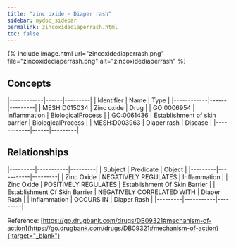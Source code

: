 ```yaml
---
title: "zinc oxide - Diaper rash"
sidebar: mydoc_sidebar
permalink: zincoxidediaperrash.html
toc: false 
---
```


{% include image.html url="zincoxidediaperrash.png" file="zincoxidediaperrash.png" alt="zincoxidediaperrash" %}

## Concepts

|------------|------|---------|
| Identifier | Name | Type    |
|------------|------|---------|
| MESH:D015034 | Zinc oxide | Drug |
| GO:0006954 | Inflammation | BiologicalProcess |
| GO:0061436 | Establishment of skin barrier | BiologicalProcess |
| MESH:D003963 | Diaper rash | Disease |
|------------|------|---------|

## Relationships

|---------|-----------|---------|
| Subject | Predicate | Object  |
|---------|-----------|---------|
| Zinc Oxide | NEGATIVELY REGULATES | Inflammation |
| Zinc Oxide | POSITIVELY REGULATES | Establishment Of Skin Barrier |
| Establishment Of Skin Barrier | NEGATIVELY CORRELATED WITH | Diaper Rash |
| Inflammation | OCCURS IN | Diaper Rash |
|---------|-----------|---------|

Reference: [https://go.drugbank.com/drugs/DB09321#mechanism-of-action](https://go.drugbank.com/drugs/DB09321#mechanism-of-action){:target="_blank"}